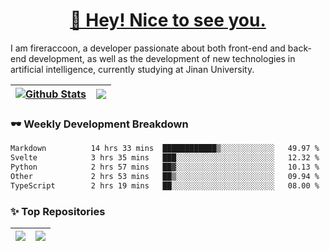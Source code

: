 <h1 align="center"><a href="https://blog.raccooncc.top">👋 Hey! Nice to see you.</a></h1>

I am fireraccoon, a developer passionate about both front-end and back-end development, as well as the development of new technologies in artificial intelligence, currently studying at Jinan University.

| <a href="#"><img src="https://github-readme-stats.raccooncc.top/api?username=fireraccoon&show_icons=true&include_all_commits=true&theme=buefy&hide_border=true" alt="Github Stats" /></a> | <a href="#"><img src="https://github-readme-stats.raccooncc.top/api/top-langs/?username=fireraccoon&layout=compact&theme=buefy&hide_border=true" /></a> |
| --- | --- |

### 🕶 Weekly Development Breakdown

<!--START_SECTION:waka-->

```txt
Markdown          14 hrs 33 mins  ████████████▒░░░░░░░░░░░░   49.97 %
Svelte            3 hrs 35 mins   ███░░░░░░░░░░░░░░░░░░░░░░   12.32 %
Python            2 hrs 57 mins   ██▓░░░░░░░░░░░░░░░░░░░░░░   10.13 %
Other             2 hrs 53 mins   ██▒░░░░░░░░░░░░░░░░░░░░░░   09.94 %
TypeScript        2 hrs 19 mins   ██░░░░░░░░░░░░░░░░░░░░░░░   08.00 %
```

<!--END_SECTION:waka-->

### ✨ Top Repositories

| <a href="https://github.com/fireraccoon/AdvVis-CNN"><img src="https://github-readme-stats.raccooncc.top/api/pin/?username=fireraccoon&repo=AdvVis-CNN&theme=buefy&hide_border=true" /></a> | <a href="https://github.com/fireraccoon/leetcode-solutions"><img src="https://github-readme-stats.raccooncc.top/api/pin/?username=fireraccoon&repo=leetcode-solutions&theme=buefy&hide_border=true" /></a> |
| --- | --- |
